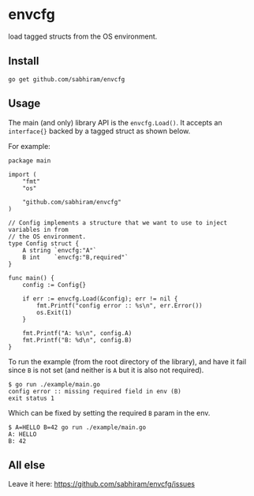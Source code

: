 # envcfg

load tagged structs from the OS environment.

## Install

```
go get github.com/sabhiram/envcfg
```

## Usage

The main (and only) library API is the `envcfg.Load()`. It accepts an  
`interface{}` backed by a tagged struct as shown below.

For example:
```
package main

import (
	"fmt"
	"os"

	"github.com/sabhiram/envcfg"
)

// Config implements a structure that we want to use to inject variables in from
// the OS environment.
type Config struct {
	A string `envcfg:"A"`
	B int    `envcfg:"B,required"`
}

func main() {
	config := Config{}

	if err := envcfg.Load(&config); err != nil {
		fmt.Printf("config error :: %s\n", err.Error())
		os.Exit(1)
	}

	fmt.Printf("A: %s\n", config.A)
	fmt.Printf("B: %d\n", config.B)
}

```

To run the example (from the root directory of the library), and have it fail 
since `B` is not set (and neither is `A` but it is also not required).

```
$ go run ./example/main.go
config error :: missing required field in env (B)
exit status 1
```

Which can be fixed by setting the required `B` param in the env.
```
$ A=HELLO B=42 go run ./example/main.go
A: HELLO
B: 42
```

## All else

Leave it here: https://github.com/sabhiram/envcfg/issues
